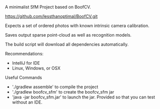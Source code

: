 A minimalist SfM Project based on BoofCV. 

https://github.com/lessthanoptimal/BoofCV.git

Expects a set of ordered photos with known intrinsic camera calibration.

Saves output sparse point-cloud as well as recognition models.

The build script will download all dependencies automatically.

Recommendations:
- IntelliJ for IDE
- Linux, Windows, or OSX

Useful Commands
- './gradlew assemble' to compile the project
- './gradlew boofcv_sfm' to create the boofcv_sfm jar
- 'java -jar boofcv_sfm.jar' to launch the jar. Provided so that you can test without an IDE.

